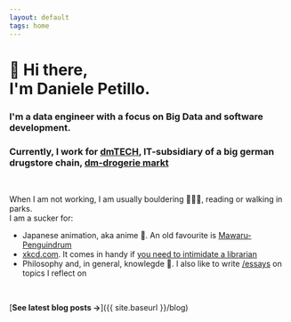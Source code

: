 ```yaml
---
layout: default
tags: home
---
```


# 🐧 Hi there, <br/> I'm Daniele Petillo.

### I'm a data engineer with a focus on Big Data and software development.

### Currently, I work for [dmTECH](https://www.dm-jobs.com/dmTECH/), IT-subsidiary of a big german drugstore chain, [dm-drogerie markt](https://www.dm.de/)

<br>

When I am not working, I am usually bouldering 🧗🏻‍♂️, reading or walking in parks.\
I am a sucker for:

- Japanese animation, aka anime 🍙. An old favourite is [Mawaru-Penguindrum](https://myanimelist.net/anime/10721/Mawaru_Penguindrum)
- [xkcd.com](https://xkcd.com/). It comes in handy if [you need to intimidate a librarian](https://xkcd.com/280/)
- Philosophy and, in general, knowlegde 💭. I also like to write [/essays](http://dapetillo.github.io/essays) on topics I reflect on

<br>

[**See latest blog posts →**]({{ site.baseurl }}/blog)
